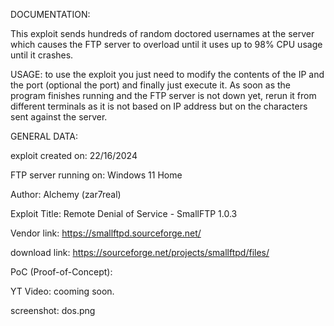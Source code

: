 DOCUMENTATION:

This exploit sends hundreds of random doctored usernames at the server which causes the FTP server to overload until it uses up to 98% CPU usage until it crashes.

USAGE:
to use the exploit you just need to modify the contents of the IP and the port (optional the port) and finally just execute it. As soon as the program finishes running and the FTP server is not down yet, rerun it from different terminals as it is not based on IP address but on the characters sent against the server.

GENERAL DATA:

exploit created on: 22/16/2024

FTP server running on: Windows 11 Home

Author: Alchemy (zar7real)

Exploit Title: Remote Denial of Service - SmallFTP 1.0.3

Vendor link: https://smallftpd.sourceforge.net/

download link: https://sourceforge.net/projects/smallftpd/files/

PoC (Proof-of-Concept):

YT Video: cooming soon.

screenshot: dos.png
